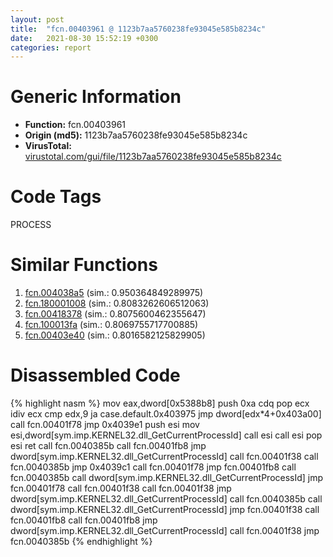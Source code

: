 ```yaml
---
layout: post
title:  "fcn.00403961 @ 1123b7aa5760238fe93045e585b8234c"
date:   2021-08-30 15:52:19 +0300
categories: report
---
```


# Generic Information
- **Function:** fcn.00403961
- **Origin (md5):** 1123b7aa5760238fe93045e585b8234c
- **VirusTotal:** [virustotal.com/gui/file/1123b7aa5760238fe93045e585b8234c][virustotal_ref]

# Code Tags
<span class="tag" id="PROCESS">PROCESS</span>


# Similar Functions

1. [fcn.004038a5][similar_1_ref] (sim.: 0.950364849289975)
2. [fcn.180001008][similar_2_ref] (sim.: 0.8083262606512063)
3. [fcn.00418378][similar_3_ref] (sim.: 0.8075600462355647)
4. [fcn.100013fa][similar_4_ref] (sim.: 0.8069755717700885)
5. [fcn.00403e40][similar_5_ref] (sim.: 0.8016582125829905)


# Disassembled Code

{% highlight nasm %}
mov eax,dword[0x5388b8]
push 0xa
cdq 
pop ecx
idiv ecx
cmp edx,9
ja case.default.0x403975
jmp dword[edx*4+0x403a00]
call fcn.00401f78
jmp 0x4039e1
push esi
mov esi,dword[sym.imp.KERNEL32.dll_GetCurrentProcessId]
call esi
call esi
pop esi
ret 
call fcn.0040385b
call fcn.00401fb8
jmp dword[sym.imp.KERNEL32.dll_GetCurrentProcessId]
call fcn.00401f38
call fcn.0040385b
jmp 0x4039c1
call fcn.00401f78
jmp fcn.00401fb8
call fcn.0040385b
call dword[sym.imp.KERNEL32.dll_GetCurrentProcessId]
jmp fcn.00401f78
call fcn.00401f38
call fcn.00401f38
jmp dword[sym.imp.KERNEL32.dll_GetCurrentProcessId]
call fcn.0040385b
call dword[sym.imp.KERNEL32.dll_GetCurrentProcessId]
jmp fcn.00401f38
call fcn.00401fb8
call fcn.00401fb8
jmp dword[sym.imp.KERNEL32.dll_GetCurrentProcessId]
call fcn.00401f38
jmp fcn.0040385b
{% endhighlight %}


[similar_1_ref]: /report/fcn.004038a5@1123b7aa5760238fe93045e585b8234c
[similar_2_ref]: /report/fcn.180001008@7dc44f7522d53d03c7b1f4335f6d2a15
[similar_3_ref]: /report/fcn.00418378@9c2b894b84f59672d8be2e984066f76f
[similar_4_ref]: /report/fcn.100013fa@dc3e2cdf680078d293de3e2d92ba613c
[similar_5_ref]: /report/fcn.00403e40@eb7f7fa38880dd66bab8caf5987e5b1a
[virustotal_ref]: https://www.virustotal.com/gui/file/1123b7aa5760238fe93045e585b8234c